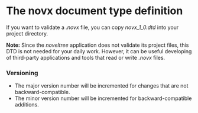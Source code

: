 # The novx document type definition

If you want to validate a *.novx* file, you can copy *novx_1_0.dtd*
into your project directory.

**Note:** Since the *noveltree* application does not validate its project files, 
this DTD is not needed for your daily work. However, it can be useful developing
of third-party applications and tools that read or write *.novx* files.


### Versioning

- The major version number will be incremented for changes that are not backward-compatible.
- The minor version number will be incremented for backward-compatible additions.